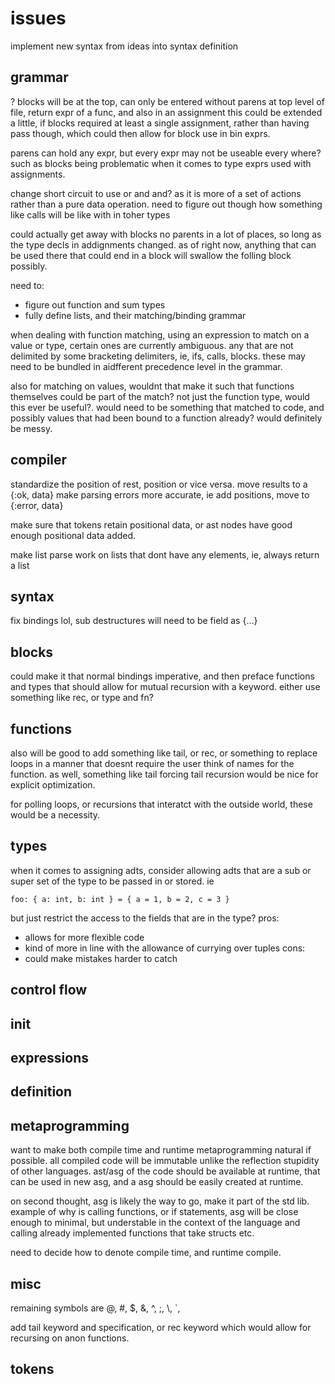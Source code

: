 # issues

implement new syntax from ideas into syntax definition

## grammar

? blocks will be at the top, can only be entered without parens at top level of file, return expr of a func, and also in an assignment 
this could be extended a little, if blocks required at least a single assignment,
rather than having pass though, which could then allow for block use in bin exprs.

parens can hold any expr, but every expr may not be useable every where?
such as blocks being problematic when it comes to type exprs used with assignments.

change short circuit to use or and and? as it is more of a set of actions rather than a pure data operation. 
need to figure out though how something like calls will be like with in toher types


could actually get away with blocks no parents in a lot of places, so long as the type decls in addignments changed.
as of right now, anything that can be used there that could end in a block will swallow the folling block possibly.


need to:
- figure out function and sum types
- fully define lists, and their matching/binding grammar

when dealing with function matching, using an expression to match on a value or type, 
certain ones are currently ambiguous. any that are not delimited by some bracketing delimiters,
ie, ifs, calls, blocks. these may need to be bundled in aidfferent precedence level in the grammar.

also for matching on values, wouldnt that make it such that functions themselves could be part of the match?
not just the function type, would this ever be useful?.
would need to be something that matched to code, and possibly values that had been bound to a function already?
would definitely be messy.

## compiler

standardize the position of rest, position or vice versa.
move results to a {:ok, data}
make parsing errors more accurate, ie add positions, move to {:error, data}

make sure that tokens retain positional data, or ast nodes have good enough positional data added.

make list parse work on lists that dont have any elements, ie, always return a list

## syntax 

fix bindings lol, sub destructures will need to be field as {...}

## blocks

could make it that normal bindings imperative,
and then preface functions and types that should allow for mutual recursion with a keyword.
either use something like rec, or type and fn?

## functions

also will be good to add something like tail, or rec, or something to replace loops in a manner that doesnt require the user think of names for the function.
as well, something like tail forcing tail recursion would be nice for explicit optimization.

for polling loops, or recursions that interatct with the outside world, these would be a necessity.

## types

when it comes to assigning adts, consider allowing adts that are a sub or super set of the type to be passed in or stored.
ie 

```
foo: { a: int, b: int } = { a = 1, b = 2, c = 3 }
```

but just restrict the access to the fields that are in the type?
pros:
- allows for more flexible code
- kind of more in line with the allowance of currying over tuples
cons:
- could make mistakes harder to catch 

## control flow

## init

## expressions

## definition


## metaprogramming

want to make both compile time and runtime metaprogramming natural if possible. 
all compiled code will be immutable unlike the reflection stupidity of other languages.
ast/asg of the code should be available at runtime, that can be used in new asg,
and a asg should be easily created at runtime.

on second thought, asg is likely the way to go, make it part of the std lib.
example of why is calling functions, or if statements, asg will be close enough to minimal,
but understable in the context of the language and calling already implemented functions that take structs etc.

need to decide how to denote compile time, and runtime compile.

## misc

remaining symbols are @, #, $, &, ^, ;, \\, `,

add tail keyword and specification, or rec keyword which would allow for recursing on anon functions.

## tokens
